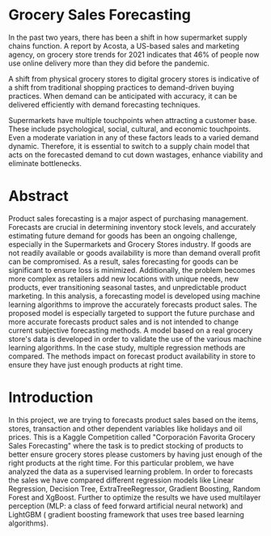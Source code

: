 # Grocery Sales Forecasting

In the past two years, there has been a shift in how supermarket supply chains function. A report by Acosta, a US-based sales and marketing agency, on grocery store trends for 2021 indicates that 46% of people now use online delivery more than they did before the pandemic. 

A shift from physical grocery stores to digital grocery stores is indicative of a shift from traditional shopping practices to demand-driven buying practices. When demand can be anticipated with accuracy, it can be delivered efficiently with demand forecasting techniques. 

Supermarkets have multiple touchpoints when attracting a customer base. These include psychological, social, cultural, and economic touchpoints. Even a moderate variation in any of these factors leads to a varied demand dynamic. Therefore, it is essential to switch to a supply chain model that acts on the forecasted demand to cut down wastages, enhance viability and eliminate bottlenecks.


# Abstract

Product sales forecasting is a major aspect of purchasing management. Forecasts are crucial in
determining inventory stock levels, and accurately estimating future demand for goods has been an
ongoing challenge, especially in the Supermarkets and Grocery Stores industry. If goods are not readily
available or goods availability is more than demand overall profit can be compromised. As a result, sales
forecasting for goods can be significant to ensure loss is minimized. Additionally, the problem becomes
more complex as retailers add new locations with unique needs, new products, ever transitioning
seasonal tastes, and unpredictable product marketing. In this analysis, a forecasting model is developed
using machine learning algorithms to improve the accurately forecasts product sales. The proposed
model is especially targeted to support the future purchase and more accurate forecasts product sales
and is not intended to change current subjective forecasting methods. A model based on a real grocery
store's data is developed in order to validate the use of the various machine learning algorithms. In the
case study, multiple regression methods are compared. The methods impact on forecast product
availability in store to ensure they have just enough products at right time.

# Introduction
In this project, we are trying to forecasts product sales based on the items, stores, transaction and other
dependent variables like holidays and oil prices.
This is a Kaggle Competition called "Corporación Favorita Grocery Sales Forecasting" where the task is to
predict stocking of products to better ensure grocery stores please customers by having just enough of
the right products at the right time.
For this particular problem, we have analyzed the data as a supervised learning problem. In order to
forecasts the sales we have compared different regression models like Linear Regression, Decision Tree,
ExtraTreeRegressor, Gradient Boosting, Random Forest and XgBoost. Further to optimize the results we
have used multilayer perception (MLP: a class of feed forward artificial neural network) and LightGBM (
gradient boosting framework that uses tree based learning algorithms).
